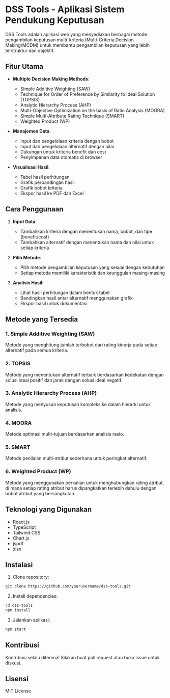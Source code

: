 # DSS Tools - Aplikasi Sistem Pendukung Keputusan

DSS Tools adalah aplikasi web yang menyediakan berbagai metode pengambilan keputusan multi-kriteria (Multi-Criteria Decision Making/MCDM) untuk membantu pengambilan keputusan yang lebih terstruktur dan objektif.

## Fitur Utama

- **Multiple Decision Making Methods**:
  - Simple Additive Weighting (SAW)
  - Technique for Order of Preference by Similarity to Ideal Solution (TOPSIS)
  - Analytic Hierarchy Process (AHP)
  - Multi-Objective Optimization on the basis of Ratio Analysis (MOORA)
  - Simple Multi-Attribute Rating Technique (SMART)
  - Weighted Product (WP)

- **Manajemen Data**:
  - Input dan pengelolaan kriteria dengan bobot
  - Input dan pengelolaan alternatif dengan nilai
  - Dukungan untuk kriteria benefit dan cost
  - Penyimpanan data otomatis di browser

- **Visualisasi Hasil**:
  - Tabel hasil perhitungan
  - Grafik perbandingan hasil
  - Grafik bobot kriteria
  - Ekspor hasil ke PDF dan Excel

## Cara Penggunaan

1. **Input Data**:
   - Tambahkan kriteria dengan menentukan nama, bobot, dan tipe (benefit/cost)
   - Tambahkan alternatif dengan menentukan nama dan nilai untuk setiap kriteria

2. **Pilih Metode**:
   - Pilih metode pengambilan keputusan yang sesuai dengan kebutuhan
   - Setiap metode memiliki karakteristik dan keunggulan masing-masing

3. **Analisis Hasil**:
   - Lihat hasil perhitungan dalam bentuk tabel
   - Bandingkan hasil antar alternatif menggunakan grafik
   - Ekspor hasil untuk dokumentasi

## Metode yang Tersedia

### 1. Simple Additive Weighting (SAW)
Metode yang menghitung jumlah terbobot dari rating kinerja pada setiap alternatif pada semua kriteria.

### 2. TOPSIS
Metode yang menentukan alternatif terbaik berdasarkan kedekatan dengan solusi ideal positif dan jarak dengan solusi ideal negatif.

### 3. Analytic Hierarchy Process (AHP)
Metode yang menyusun keputusan kompleks ke dalam hierarki untuk analisis.

### 4. MOORA
Metode optimasi multi-tujuan berdasarkan analisis rasio.

### 5. SMART
Metode penilaian multi-atribut sederhana untuk peringkat alternatif.

### 6. Weighted Product (WP)
Metode yang menggunakan perkalian untuk menghubungkan rating atribut, di mana setiap rating atribut harus dipangkatkan terlebih dahulu dengan bobot atribut yang bersangkutan.

## Teknologi yang Digunakan

- React.js
- TypeScript
- Tailwind CSS
- Chart.js
- jspdf
- xlsx

## Instalasi

1. Clone repository:
```bash
git clone https://github.com/yourusername/dss-tools.git
```

2. Install dependencies:
```bash
cd dss-tools
npm install
```

3. Jalankan aplikasi:
```bash
npm start
```

## Kontribusi

Kontribusi selalu diterima! Silakan buat pull request atau buka issue untuk diskusi.

## Lisensi

MIT License 